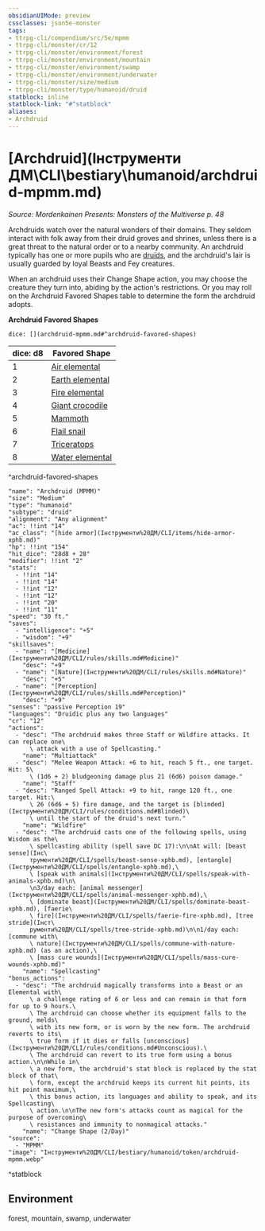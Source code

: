 ```yaml
---
obsidianUIMode: preview
cssclasses: json5e-monster
tags:
- ttrpg-cli/compendium/src/5e/mpmm
- ttrpg-cli/monster/cr/12
- ttrpg-cli/monster/environment/forest
- ttrpg-cli/monster/environment/mountain
- ttrpg-cli/monster/environment/swamp
- ttrpg-cli/monster/environment/underwater
- ttrpg-cli/monster/size/medium
- ttrpg-cli/monster/type/humanoid/druid
statblock: inline
statblock-link: "#^statblock"
aliases:
- Archdruid
---
```

# [Archdruid](Інструменти ДМ\CLI\bestiary\humanoid/archdruid-mpmm.md)
*Source: Mordenkainen Presents: Monsters of the Multiverse p. 48*  

Archdruids watch over the natural wonders of their domains. They seldom interact with folk away from their druid groves and shrines, unless there is a great threat to the natural order or to a nearby community. An archdruid typically has one or more pupils who are [druids](Інструменти%20ДМ/CLI/bestiary/humanoid/druid-xmm.md), and the archdruid's lair is usually guarded by loyal Beasts and Fey creatures.

When an archdruid uses their Change Shape action, you may choose the creature they turn into, abiding by the action's restrictions. Or you may roll on the Archdruid Favored Shapes table to determine the form the archdruid adopts.

**Archdruid Favored Shapes**

`dice: [](archdruid-mpmm.md#^archdruid-favored-shapes)`

| dice: d8 | Favored Shape |
|----------|---------------|
| 1 | [Air elemental](Інструменти%20ДМ/CLI/bestiary/elemental/air-elemental-xmm.md) |
| 2 | [Earth elemental](Інструменти%20ДМ/CLI/bestiary/elemental/earth-elemental-xmm.md) |
| 3 | [Fire elemental](Інструменти%20ДМ/CLI/bestiary/elemental/fire-elemental-xmm.md) |
| 4 | [Giant crocodile](Інструменти%20ДМ/CLI/bestiary/beast/giant-crocodile-xmm.md) |
| 5 | [Mammoth](Інструменти%20ДМ/CLI/bestiary/beast/mammoth-xmm.md) |
| 6 | [Flail snail](Інструменти%20ДМ/CLI/bestiary/elemental/flail-snail-mpmm.md) |
| 7 | [Triceratops](Інструменти%20ДМ/CLI/bestiary/beast/triceratops-xmm.md) |
| 8 | [Water elemental](Інструменти%20ДМ/CLI/bestiary/elemental/water-elemental-xmm.md) |
^archdruid-favored-shapes

```statblock
"name": "Archdruid (MPMM)"
"size": "Medium"
"type": "humanoid"
"subtype": "druid"
"alignment": "Any alignment"
"ac": !!int "14"
"ac_class": "[hide armor](Інструменти%20ДМ/CLI/items/hide-armor-xphb.md)"
"hp": !!int "154"
"hit_dice": "28d8 + 28"
"modifier": !!int "2"
"stats":
  - !!int "14"
  - !!int "14"
  - !!int "12"
  - !!int "12"
  - !!int "20"
  - !!int "11"
"speed": "30 ft."
"saves":
  - "intelligence": "+5"
  - "wisdom": "+9"
"skillsaves":
  - "name": "[Medicine](Інструменти%20ДМ/CLI/rules/skills.md#Medicine)"
    "desc": "+9"
  - "name": "[Nature](Інструменти%20ДМ/CLI/rules/skills.md#Nature)"
    "desc": "+5"
  - "name": "[Perception](Інструменти%20ДМ/CLI/rules/skills.md#Perception)"
    "desc": "+9"
"senses": "passive Perception 19"
"languages": "Druidic plus any two languages"
"cr": "12"
"actions":
  - "desc": "The archdruid makes three Staff or Wildfire attacks. It can replace one\
      \ attack with a use of Spellcasting."
    "name": "Multiattack"
  - "desc": "Melee Weapon Attack: +6 to hit, reach 5 ft., one target. Hit: 5\
      \ (1d6 + 2) bludgeoning damage plus 21 (6d6) poison damage."
    "name": "Staff"
  - "desc": "Ranged Spell Attack: +9 to hit, range 120 ft., one target. Hit:\
      \ 26 (6d6 + 5) fire damage, and the target is [blinded](Інструменти%20ДМ/CLI/rules/conditions.md#Blinded)\
      \ until the start of the druid's next turn."
    "name": "Wildfire"
  - "desc": "The archdruid casts one of the following spells, using Wisdom as the\
      \ spellcasting ability (spell save DC 17):\n\nAt will: [beast sense](Інс\
      трументи%20ДМ/CLI/spells/beast-sense-xphb.md), [entangle](Інструменти%20ДМ/CLI/spells/entangle-xphb.md),\
      \ [speak with animals](Інструменти%20ДМ/CLI/spells/speak-with-animals-xphb.md)\n\
      \n3/day each: [animal messenger](Інструменти%20ДМ/CLI/spells/animal-messenger-xphb.md),\
      \ [dominate beast](Інструменти%20ДМ/CLI/spells/dominate-beast-xphb.md), [faerie\
      \ fire](Інструменти%20ДМ/CLI/spells/faerie-fire-xphb.md), [tree stride](Інст\
      рументи%20ДМ/CLI/spells/tree-stride-xphb.md)\n\n1/day each: [commune with\
      \ nature](Інструменти%20ДМ/CLI/spells/commune-with-nature-xphb.md) (as an action),\
      \ [mass cure wounds](Інструменти%20ДМ/CLI/spells/mass-cure-wounds-xphb.md)"
    "name": "Spellcasting"
"bonus_actions":
  - "desc": "The archdruid magically transforms into a Beast or an Elemental with\
      \ a challenge rating of 6 or less and can remain in that form for up to 9 hours.\
      \ The archdruid can choose whether its equipment falls to the ground, melds\
      \ with its new form, or is worn by the new form. The archdruid reverts to its\
      \ true form if it dies or falls [unconscious](Інструменти%20ДМ/CLI/rules/conditions.md#Unconscious).\
      \ The archdruid can revert to its true form using a bonus action.\n\nWhile in\
      \ a new form, the archdruid's stat block is replaced by the stat block of that\
      \ form, except the archdruid keeps its current hit points, its hit point maximum,\
      \ this bonus action, its languages and ability to speak, and its Spellcasting\
      \ action.\n\nThe new form's attacks count as magical for the purpose of overcoming\
      \ resistances and immunity to nonmagical attacks."
    "name": "Change Shape (2/Day)"
"source":
  - "MPMM"
"image": "Інструменти%20ДМ/CLI/bestiary/humanoid/token/archdruid-mpmm.webp"
```
^statblock

## Environment

forest, mountain, swamp, underwater